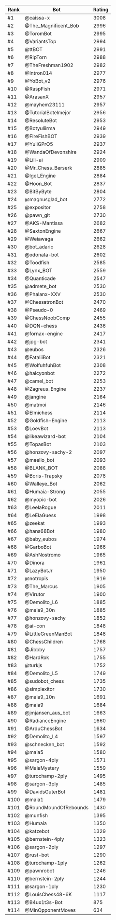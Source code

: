 Rank|Bot|Rating
---|---|---
#1|@caissa-x|3008
#2|@The_Magnificent_Bob|2996
#3|@ToromBot|2995
#4|@VariantsTop|2994
#5|@ttBOT|2991
#6|@RipTorn|2988
#7|@TheFreshman1902|2982
#8|@Intron014|2977
#9|@YoBot_v2|2976
#10|@RaspFish|2971
#11|@ArasanX|2957
#12|@mayhem23111|2957
#13|@TutorialBotelmejor|2956
#14|@ResoluteBot|2953
#15|@Botyuliirma|2949
#16|@FireFishBOT|2939
#17|@YuliGPrO5|2937
#18|@WandaOfDevonshire|2924
#19|@Lili-ai|2909
#20|@Mr_Chess_Berserk|2885
#21|@Igel_Engine|2884
#22|@Hoon_Bot|2837
#23|@BitByByte|2804
#24|@magnusglad_bot|2772
#25|@expositor|2758
#26|@pawn_git|2730
#27|@AKS-Mantissa|2682
#28|@SaxtonEngine|2667
#29|@Weiawaga|2662
#30|@bot_adario|2628
#31|@odonata-bot|2602
#32|@Toodfish|2585
#33|@Lynx_BOT|2559
#34|@Quanticade|2547
#35|@admete_bot|2530
#36|@Phalanx-XXV|2530
#37|@ChessatronBot|2470
#38|@Pseudo-0|2469
#39|@ChessNoobComp|2455
#40|@DQN-chess|2436
#41|@fornax-engine|2417
#42|@jpg-bot|2341
#43|@eubos|2326
#44|@FataliiBot|2321
#45|@WolfuhfuhBot|2308
#46|@halcyonbot|2272
#47|@camel_bot|2253
#48|@Zagreus_Engine|2237
#49|@jangine|2164
#50|@matmoi|2146
#51|@Elmichess|2114
#52|@Goldfish-Engine|2113
#53|@LoevBot|2113
#54|@likeawizard-bot|2104
#55|@TopasBot|2103
#56|@honzovy-sachy-2|2097
#57|@maello_bot|2093
#58|@BLANK_BOT|2088
#59|@Boris-Trapsky|2078
#60|@Walleye_Bot|2062
#61|@Humaia-Strong|2055
#62|@myopic-bot|2026
#63|@LeelaRogue|2011
#64|@LeElaGuess|1998
#65|@zeekat|1993
#66|@hans68Bot|1980
#67|@baby_eubos|1974
#68|@GarboBot|1966
#69|@AshNostromo|1965
#70|@Dinora|1961
#71|@LazyBotJr|1950
#72|@notropis|1919
#73|@The_Marcus|1905
#74|@Virutor|1900
#75|@Demolito_L6|1885
#76|@maia9_30n|1885
#77|@honzovy-sachy|1852
#78|@ai-con|1848
#79|@LittleGreenManBot|1848
#80|@ChessChildren|1768
#81|@Jibbby|1757
#82|@HardRok|1755
#83|@turkjs|1752
#84|@Demolito_L5|1749
#85|@sudobot_chess|1735
#86|@simplexitor|1730
#87|@maia9_10n|1691
#88|@maia9|1684
#89|@jmjansen_aus_bot|1663
#90|@RadianceEngine|1660
#91|@ArduChessBot|1634
#92|@Demolito_L4|1597
#93|@schnecken_bot|1592
#94|@maia5|1580
#95|@sargon-4ply|1571
#96|@MaiaMystery|1559
#97|@turochamp-2ply|1495
#98|@sargon-3ply|1485
#99|@DavidsGuterBot|1481
#100|@maia1|1479
#101|@RoundMoundOfRebounds|1430
#102|@munfish|1395
#103|@Humaia|1350
#104|@katzebot|1329
#105|@bernstein-4ply|1323
#106|@sargon-2ply|1297
#107|@rust-bot|1290
#108|@turochamp-1ply|1262
#109|@pawnrobot|1246
#110|@bernstein-2ply|1244
#111|@sargon-1ply|1230
#112|@LouisChess48-6K|1117
#113|@B4ux1t3s-Bot|875
#114|@MinOpponentMoves|634
